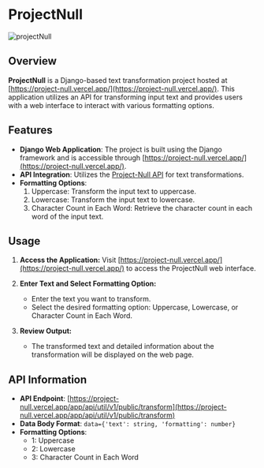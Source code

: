 # ProjectNull

![projectNull](https://github.com/Anas-025/projectNull/assets/102301021/3c755237-0eae-4695-9fbf-6fbd10706354)


## Overview

**ProjectNull** is a Django-based text transformation project hosted at [https://project-null.vercel.app/](https://project-null.vercel.app/). This application utilizes an API for transforming input text and provides users with a web interface to interact with various formatting options.

## Features

- **Django Web Application**: The project is built using the Django framework and is accessible through [https://project-null.vercel.app/](https://project-null.vercel.app/).
- **API Integration**: Utilizes the [Project-Null API](https://project-null.vercel.app/app/api/util/v1/public/transform) for text transformations.
- **Formatting Options**:
  1. Uppercase: Transform the input text to uppercase.
  2. Lowercase: Transform the input text to lowercase.
  3. Character Count in Each Word: Retrieve the character count in each word of the input text.

## Usage

1. **Access the Application:**
   Visit [https://project-null.vercel.app/](https://project-null.vercel.app/) to access the ProjectNull web interface.

2. **Enter Text and Select Formatting Option:**
   - Enter the text you want to transform.
   - Select the desired formatting option: Uppercase, Lowercase, or Character Count in Each Word.

3. **Review Output:**
   - The transformed text and detailed information about the transformation will be displayed on the web page.

## API Information

- **API Endpoint**: [https://project-null.vercel.app/app/api/util/v1/public/transform](https://project-null.vercel.app/app/api/util/v1/public/transform)
- **Data Body Format**: `data={'text': string, 'formatting': number}`
- **Formatting Options**:
  - 1: Uppercase
  - 2: Lowercase
  - 3: Character Count in Each Word

